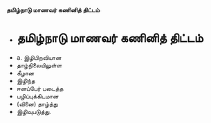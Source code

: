 **தமிழ்நாடு மாணவர் கணினித் திட்டம்**
- # தமிழ்நாடு மாணவர் கணினித் திட்டம்
- a. இழிபிறவியான
- தாழ்நிலையிலுள்ள
- கீழான
- இழிந்த
- ஈனப்பேர் படைத்த
- பழிப்புக்கிடமான
- (வினை) தாழ்த்து
- இழிவுபடுத்து.

